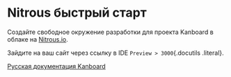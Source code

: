 Nitrous быстрый старт
=====================


Создайте свободное окружение разработки для проекта Kanboard в облаке на [Nitrous.io](https://www.nitrous.io).

Зайдите на ваш сайт через ссылку в IDE `Preview > 3000`{.docutils .literal}.



 



[Русская документация Kanboard](http://Kanboard.ru/doc/)

